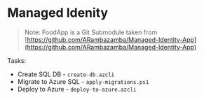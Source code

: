 # Managed Idenity

> Note: FoodApp is a Git Submodule taken from [https://github.com/ARambazamba/Managed-Identity-App](https://github.com/ARambazamba/Managed-Identity-App)

Tasks:

- Create SQL DB - `create-db.azcli`
- Migrate to Azure SQL - `apply-migrations.ps1`
- Deploy to Azure - `deploy-to-azure.azcli`
